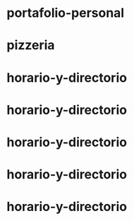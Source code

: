 # portafolio-personal
# pizzeria
# horario-y-directorio
# horario-y-directorio
# horario-y-directorio
# horario-y-directorio
# horario-y-directorio
